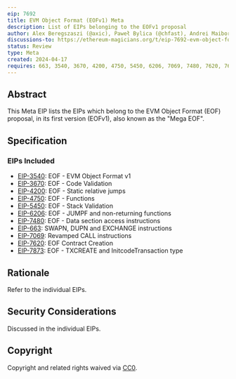 ```yaml
---
eip: 7692
title: EVM Object Format (EOFv1) Meta
description: List of EIPs belonging to the EOFv1 proposal
author: Alex Beregszaszi (@axic), Paweł Bylica (@chfast), Andrei Maiboroda (@gumb0), Piotr Dobaczewski (@pdobacz), Danno Ferrin (@shemnon)
discussions-to: https://ethereum-magicians.org/t/eip-7692-evm-object-format-eof-meta/19686
status: Review
type: Meta
created: 2024-04-17
requires: 663, 3540, 3670, 4200, 4750, 5450, 6206, 7069, 7480, 7620, 7698
---
```


## Abstract

This Meta EIP lists the EIPs which belong to the EVM Object Format (EOF) proposal, in its first version (EOFv1), also known as the "Mega EOF".

## Specification

### EIPs Included

- [EIP-3540](./eip-3540.md): EOF - EVM Object Format v1
- [EIP-3670](./eip-3670.md): EOF - Code Validation
- [EIP-4200](./eip-4200.md): EOF - Static relative jumps
- [EIP-4750](./eip-4750.md): EOF - Functions
- [EIP-5450](./eip-5450.md): EOF - Stack Validation
- [EIP-6206](./eip-6206.md): EOF - JUMPF and non-returning functions
- [EIP-7480](./eip-7480.md): EOF - Data section access instructions
- [EIP-663](./eip-663.md): SWAPN, DUPN and EXCHANGE instructions
- [EIP-7069](./eip-7069.md): Revamped CALL instructions
- [EIP-7620](./eip-7620.md): EOF Contract Creation
- [EIP-7873](./eip-7873.md): EOF - TXCREATE and InitcodeTransaction type

## Rationale

Refer to the individual EIPs.

## Security Considerations

Discussed in the individual EIPs.

## Copyright

Copyright and related rights waived via [CC0](../LICENSE.md).
